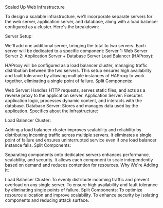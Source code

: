 Scaled Up Web Infrastructure

To design a scalable infrastructure, we'll incorporate separate servers for the web server, application server, and database, along with a load balancer configured as a cluster. Here's the breakdown:

Server Setup:

We'll add one additional server, bringing the total to two servers.
Each server will be dedicated to a specific component:
Server 1: Web Server
Server 2: Application Server + Database Server
Load Balancer (HAProxy):

HAProxy will be configured as a load balancer cluster, managing traffic distribution between the two servers.
This setup ensures high availability and fault tolerance by allowing multiple instances of HAProxy to work together, eliminating a single point of failure.
Split Components:

Web Server: Handles HTTP requests, serves static files, and acts as a reverse proxy to the application server.
Application Server: Executes application logic, processes dynamic content, and interacts with the database.
Database Server: Stores and manages data used by the application.
Specifics about the Infrastructure:

Load Balancer Cluster:

Adding a load balancer cluster improves scalability and reliability by distributing incoming traffic across multiple servers.
It eliminates a single point of failure and ensures uninterrupted service even if one load balancer instance fails.
Split Components:

Separating components onto dedicated servers enhances performance, scalability, and security.
It allows each component to scale independently based on demand and reduces contention for resources.
Why We're Adding It:

Load Balancer Cluster:
To evenly distribute incoming traffic and prevent overload on any single server.
To ensure high availability and fault tolerance by eliminating single points of failure.
Split Components:
To optimize resource allocation and improve scalability.
To enhance security by isolating components and reducing attack surface.
